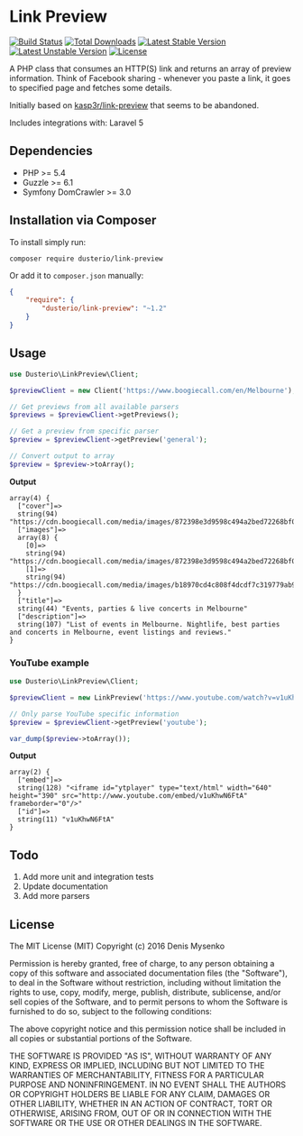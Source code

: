 # Link Preview 
[![Build Status](https://travis-ci.org/dusterio/link-preview.svg)](https://travis-ci.org/dusterio/link-preview)
[![Total Downloads](https://poser.pugx.org/dusterio/link-preview/d/total.svg)](https://packagist.org/packages/dusterio/link-preview)
[![Latest Stable Version](https://poser.pugx.org/dusterio/link-preview/v/stable.svg)](https://packagist.org/packages/dusterio/link-preview)
[![Latest Unstable Version](https://poser.pugx.org/dusterio/link-preview/v/unstable.svg)](https://packagist.org/packages/dusterio/link-preview)
[![License](https://poser.pugx.org/dusterio/link-preview/license.svg)](https://packagist.org/packages/dusterio/link-preview)

A PHP class that consumes an HTTP(S) link and returns an array of preview information. Think of Facebook sharing -
whenever you paste a link, it goes to specified page and fetches some details.

Initially based on [kasp3r/link-preview](https://github.com/kasp3r/link-preview) that seems to be abandoned.

Includes integrations with: Laravel 5

## Dependencies

* PHP >= 5.4
* Guzzle >= 6.1
* Symfony DomCrawler >= 3.0

## Installation via Composer

To install simply run:

```
composer require dusterio/link-preview
```

Or add it to `composer.json` manually:

```json
{
    "require": {
        "dusterio/link-preview": "~1.2"
    }
}
```

## Usage

```php
use Dusterio\LinkPreview\Client;

$previewClient = new Client('https://www.boogiecall.com/en/Melbourne');

// Get previews from all available parsers
$previews = $previewClient->getPreviews();

// Get a preview from specific parser
$preview = $previewClient->getPreview('general');

// Convert output to array
$preview = $preview->toArray();
```


**Output**

```
array(4) {
  ["cover"]=>
  string(94) "https://cdn.boogiecall.com/media/images/872398e3d9598c494a2bed72268bf018_1440575488_7314_s.jpg"
  ["images"]=>
  array(8) {
    [0]=>
    string(94) "https://cdn.boogiecall.com/media/images/872398e3d9598c494a2bed72268bf018_1440575488_7314_s.jpg"
    [1]=>
    string(94) "https://cdn.boogiecall.com/media/images/b18970cd4c808f4dcdf7c319779ab9c6_1457347623_2419_s.jpg"
  }
  ["title"]=>
  string(44) "Events, parties & live concerts in Melbourne"
  ["description"]=>
  string(107) "List of events in Melbourne. Nightlife, best parties and concerts in Melbourne, event listings and reviews."
}
```

### YouTube example

```php
use Dusterio\LinkPreview\Client;

$previewClient = new LinkPreview('https://www.youtube.com/watch?v=v1uKhwN6FtA');

// Only parse YouTube specific information
$preview = $previewClient->getPreview('youtube');

var_dump($preview->toArray());
```

**Output**

```
array(2) {
  ["embed"]=>
  string(128) "<iframe id="ytplayer" type="text/html" width="640" height="390" src="http://www.youtube.com/embed/v1uKhwN6FtA" frameborder="0"/>"
  ["id"]=>
  string(11) "v1uKhwN6FtA"
}
```

## Todo

1. Add more unit and integration tests
2. Update documentation
3. Add more parsers

## License

The MIT License (MIT)
Copyright (c) 2016 Denis Mysenko

Permission is hereby granted, free of charge, to any person obtaining a copy of this software and associated documentation files (the "Software"), to deal in the Software without restriction, including without limitation the rights to use, copy, modify, merge, publish, distribute, sublicense, and/or sell copies of the Software, and to permit persons to whom the Software is furnished to do so, subject to the following conditions:

The above copyright notice and this permission notice shall be included in all copies or substantial portions of the Software.

THE SOFTWARE IS PROVIDED "AS IS", WITHOUT WARRANTY OF ANY KIND, EXPRESS OR IMPLIED, INCLUDING BUT NOT LIMITED TO THE WARRANTIES OF MERCHANTABILITY, FITNESS FOR A PARTICULAR PURPOSE AND NONINFRINGEMENT. IN NO EVENT SHALL THE AUTHORS OR COPYRIGHT HOLDERS BE LIABLE FOR ANY CLAIM, DAMAGES OR OTHER LIABILITY, WHETHER IN AN ACTION OF CONTRACT, TORT OR OTHERWISE, ARISING FROM, OUT OF OR IN CONNECTION WITH THE SOFTWARE OR THE USE OR OTHER DEALINGS IN THE SOFTWARE.
